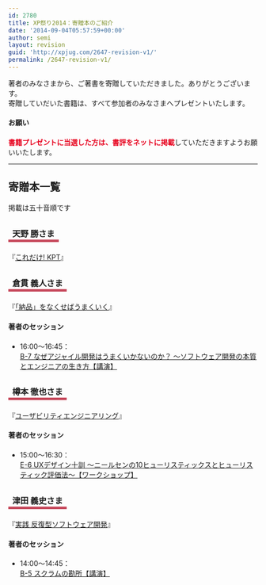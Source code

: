 ```yaml
---
id: 2780
title: XP祭り2014：寄贈本のご紹介
date: '2014-09-04T05:57:59+00:00'
author: semi
layout: revision
guid: 'http://xpjug.com/2647-revision-v1/'
permalink: /2647-revision-v1/
---
```


著者のみなさまから、ご著書を寄贈していただきました。ありがとうございます。  
寄贈していだいた書籍は、すべて参加者のみなさまへプレゼントいたします。

#### <span style="line-height:1.5;">お願い</span>

<span style="color:#E7001D; font-weight: bold;">書籍プレゼントに当選した方は、書評をネットに掲載</span>していただきますようお願いいたします。

---

## 寄贈本一覧

掲載は五十音順です

### <span style="margin:0 0 10px 0; padding:2px 8px; border-width:0 0 5px 0; border-color:#C6485B; border-style:solid; line-height:2.5;">天野 勝さま</span>

『[これだけ! KPT](http://www.amazon.co.jp/dp/4799102753)』

### <span style="margin:0 0 10px 0; padding:2px 8px; border-width:0 0 5px 0; border-color:#C6485B; border-style:solid; line-height:2.5;">倉貫 義人さま</span>

『[「納品」をなくせばうまくいく](http://www.njg.co.jp/kensaku_shousai.php?isbn=ISBN978-4-534-05194-3)』

#### <span style="line-height:1.5;">著者のセッション</span>

- 16:00～16:45：  
    [B-7 なぜアジャイル開発はうまくいかないのか？ 〜ソフトウェア開発の本質とエンジニアの生き方【講演】](http://xpjug.com/xp2014-session-b7/)

### <span style="margin:0 0 10px 0; padding:2px 8px; border-width:0 0 5px 0; border-color:#C6485B; border-style:solid; line-height:2.5;">樽本 徹也さま</span>

『[ユーザビリティエンジニアリング](http://shop.ohmsha.co.jp/shop/shopdetail.html?brandcode=000000000532)』

#### <span style="line-height:1.5;">著者のセッション</span>

- 15:00～16:30：  
    [E-6 UXデザイン十訓 ～ニールセンの10ヒューリスティックスとヒューリスティック評価法～【ワークショップ】](http://xpjug.com/xp2014-session-e6/)

### <span style="margin:0 0 10px 0; padding:2px 8px; border-width:0 0 5px 0; border-color:#C6485B; border-style:solid; line-height:2.5;">津田 義史さま</span>

『[実践 反復型ソフトウェア開発](http://shop.ohmsha.co.jp/shopdetail/000000001938/02-06-B2-11/page1/order/)』

#### <span style="line-height:1.5;">著者のセッション</span>

- 14:00～14:45：  
    [B-5 スクラムの勘所【講演】](http://xpjug.com/xp2014-session-b5/)